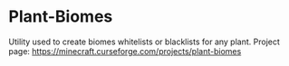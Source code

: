 # Plant-Biomes
Utility used to create biomes whitelists or blacklists for any plant.
Project page: https://minecraft.curseforge.com/projects/plant-biomes
